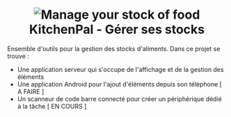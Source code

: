 <h1 align="center">
  <a><img src="https://next.ouranos.ovh/index.php/apps/files_sharing/publicpreview/njMYLHCeeKza3Zb?file=/&fileId=33308&x=1920&y=1080&a=true&etag=6351adead8e45519c4bfffb8c1e3b7d2" alt="Manage your stock of food"></a>
  KitchenPal - Gérer ses stocks
</h1>

Ensemble d'outils pour la gestion des stocks d'aliments. Dans ce projet se trouve : 
- Une application serveur qui s'occupe de l'affichage et de la gestion des éléments
- Une application Android pour l'ajout d'éléments depuis son téléphone [ A FAIRE ]
- Un scanneur de code barre connecté pour créer un périphérique dédié à la tâche [ EN COURS ]